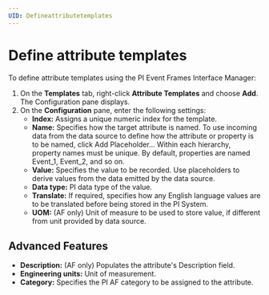```yaml
---
UID: Defineattributetemplates
---
```


# Define attribute templates

To define attribute templates using the PI Event Frames Interface Manager:

1. 	On the **Templates** tab, right-click **Attribute Templates** and choose **Add**. The Configuration pane displays.
2. 	On the **Configuration** pane, enter the following settings:
    * **Index:** Assigns a unique numeric index for the template.
    * **Name:** Specifies how the target attribute is named. To use incoming data from the data source to define how the attribute or property is to be named, click Add Placeholder… Within each hierarchy, property names must be unique. By default, properties are named Event_1, Event_2, and so on.
    * **Value:** Specifies the value to be recorded. Use placeholders to derive values from the data emitted by the data source.
    * **Data type:** PI data type of the value.
    * **Translate:** If required, specifies how any English language values are to be translated before being stored in the PI System.
    * **UOM:** (AF only) Unit of measure to be used to store value, if different from unit provided by data source.

## Advanced Features

* **Description:** (AF only) Populates the attribute's Description field.
* **Engineering units:** Unit of measurement.
* **Category:** Specifies the PI AF category to be assigned to the attribute. 